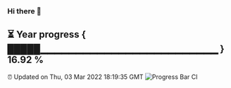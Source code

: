 ### Hi there 👋
⏳ Year progress { █████▁▁▁▁▁▁▁▁▁▁▁▁▁▁▁▁▁▁▁▁▁▁▁▁▁ } 16.92 %
---
⏰ Updated on Thu, 03 Mar 2022 18:19:35 GMT
![Progress Bar CI](https://github.com/liununu/liununu/workflows/Progress%20Bar%20CI/badge.svg)
